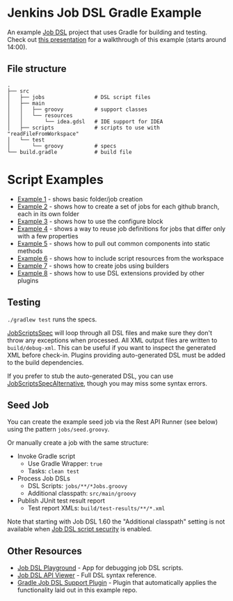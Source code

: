 # Jenkins Job DSL Gradle Example 

An example [Job DSL](https://github.com/jenkinsci/job-dsl-plugin) project that uses Gradle for building and testing. Check out [this presentation](https://www.youtube.com/watch?v=SSK_JaBacE0) for a walkthrough of this example (starts around 14:00). 

## File structure

    .
    ├── src
    │   ├── jobs                # DSL script files
    │   ├── main
    │   │   ├── groovy          # support classes
    │   │   └── resources
    │   │       └── idea.gdsl   # IDE support for IDEA
    │   ├── scripts             # scripts to use with "readFileFromWorkspace"
    │   └── test
    │       └── groovy          # specs
    └── build.gradle            # build file

# Script Examples

* [Example 1](src/jobs/example1Jobs.groovy) - shows basic folder/job creation
* [Example 2](src/jobs/example2Jobs.groovy) - shows how to create a set of jobs for each github branch, each in its own folder
* [Example 3](src/jobs/example3Jobs.groovy) - shows how to use the configure block
* [Example 4](src/jobs/example4Jobs.groovy) - shows a way to reuse job definitions for jobs that differ only with a few properties
* [Example 5](src/jobs/example5Jobs.groovy) - shows how to pull out common components into static methods
* [Example 6](src/jobs/example6Jobs.groovy) - shows how to include script resources from the workspace
* [Example 7](src/jobs/example7Jobs.groovy) - shows how to create jobs using builders
* [Example 8](src/jobs/example8Jobs.groovy) - shows how to use DSL extensions provided by other plugins

## Testing

`./gradlew test` runs the specs.

[JobScriptsSpec](src/test/groovy/com/dslexample/JobScriptsSpec.groovy) 
will loop through all DSL files and make sure they don't throw any exceptions when processed. All XML output files are written to `build/debug-xml`. 
This can be useful if you want to inspect the generated XML before check-in. Plugins providing auto-generated DSL must be added to the build dependencies.

If you prefer to stub the auto-generated DSL, you can use [JobScriptsSpecAlternative](src/test/groovy/com/dslexample/JobScriptsSpecAlternative.groovy),
though you may miss some syntax errors.

## Seed Job

You can create the example seed job via the Rest API Runner (see below) using the pattern `jobs/seed.groovy`.

Or manually create a job with the same structure:

* Invoke Gradle script
   * Use Gradle Wrapper: `true`
   * Tasks: `clean test`
* Process Job DSLs
   * DSL Scripts: `jobs/**/*Jobs.groovy`
   * Additional classpath: `src/main/groovy`
* Publish JUnit test result report
   * Test report XMLs: `build/test-results/**/*.xml`

Note that starting with Job DSL 1.60 the "Additional classpath" setting is not available when
[Job DSL script security](https://github.com/jenkinsci/job-dsl-plugin/wiki/Script-Security) is enabled.

## Other Resources

* [Job DSL Playground](http://job-dsl.herokuapp.com/) - App for debugging job DSL scripts.
* [Job DSL API Viewer](https://jenkinsci.github.io/job-dsl-plugin/) - Full DSL syntax reference.
* [Gradle Job DSL Support Plugin](https://github.com/AOEpeople/gradle-jenkins-job-dsl-plugin) - Plugin that automatically applies the functionality laid out in this example repo. 